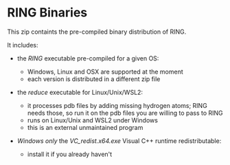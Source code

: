 # RING Binaries

This zip containts the pre-compiled binary distribution of RING.

It includes:

- the _RING_ executable pre-compiled for a given OS:
	- Windows, Linux and OSX are supported at the moment
	- each version is distributed in a different zip file

- the _reduce_ executable for Linux/Unix/WSL2:
	- it processes pdb files by adding missing hydrogen atoms; RING needs those, so run it on the pdb files you are willing to pass to RING
	- runs on Linux/Unix and WSL2 under Windows
	- this is an external unmaintained program 

- *Windows only* the _VC\_redist.x64.exe_ Visual C++ runtime redistributable:
	- install it if you already haven't



